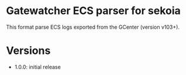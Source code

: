 # Gatewatcher ECS parser for sekoia

This format parse ECS logs exported from the GCenter (version v103+).

# Versions

- 1.0.0: initial release
